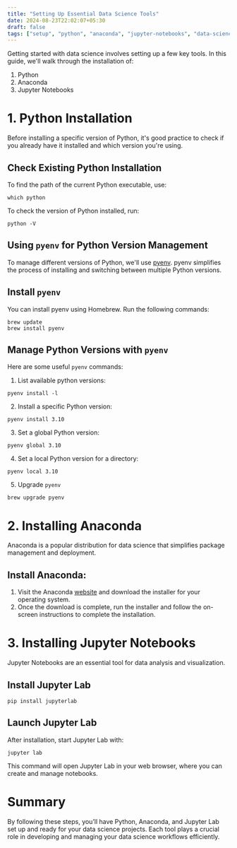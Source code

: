 ```yaml
---
title: "Setting Up Essential Data Science Tools"
date: 2024-08-23T22:02:07+05:30
draft: false
tags: ["setup", "python", "anaconda", "jupyter-notebooks", "data-science"]
---
```


Getting started with data science involves setting up a few key tools. In this guide, we'll walk through the installation of:

1. Python
2. Anaconda
3. Jupyter Notebooks

# 1. Python Installation

Before installing a specific version of Python, it's good practice to check if you already have it installed and which version you're using.


## Check Existing Python Installation

To find the path of the current Python executable, use:

```
which python
```

To check the version of Python installed, run:

```
python -V
```

## Using `pyenv` for Python Version Management
To manage different versions of Python, we'll use [pyenv](https://github.com/pyenv). pyenv simplifies the process of installing and switching between multiple Python versions.

## Install `pyenv`

You can install pyenv using Homebrew. Run the following commands:

```
brew update
brew install pyenv
```

## Manage Python Versions with `pyenv`

Here are some useful `pyenv` commands:

1. List available python versions:
```
pyenv install -l
```

2. Install a specific Python version:
```
pyenv install 3.10
```

3. Set a global Python version:
```
pyenv global 3.10
```

4. Set a local Python version for a directory:
```
pyenv local 3.10
```

5. Upgrade `pyenv`
```
brew upgrade pyenv
```

# 2. Installing Anaconda

Anaconda is a popular distribution for data science that simplifies package management and deployment.

## Install Anaconda:

1. Visit the Anaconda [website](https://www.anaconda.com/download) and download the installer for your operating system.
2. Once the download is complete, run the installer and follow the on-screen instructions to complete the installation.

# 3. Installing Jupyter Notebooks

Jupyter Notebooks are an essential tool for data analysis and visualization.

## Install Jupyter Lab

```
pip install jupyterlab
```

## Launch Jupyter Lab

After installation, start Jupyter Lab with:

```
jupyter lab
```

This command will open Jupyter Lab in your web browser, where you can create and manage notebooks.

# Summary

By following these steps, you’ll have Python, Anaconda, and Jupyter Lab set up and ready for your data science projects. Each tool plays a crucial role in developing and managing your data science workflows efficiently.
